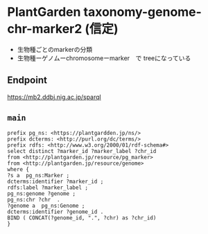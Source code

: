 # PlantGarden taxonomy-genome-chr-marker2 (信定)
- 生物種ごとのmarkerの分類 
- 生物種ーゲノムーchromosomeーmarker　で treeになっている

## Endpoint
https://mb2.ddbj.nig.ac.jp/sparql

## `main`

```sparql
prefix pg_ns: <https://plantgardden.jp/ns/>
prefix dcterms: <http://purl.org/dc/terms/>
prefix rdfs: <http://www.w3.org/2000/01/rdf-schema#>
select distinct ?marker_id ?marker_label ?chr_id  
from <http://plantgarden.jp/resource/pg_marker>
from <http://plantgarden.jp/resource/genome>
where {
?s a  pg_ns:Marker ;
dcterms:identifier ?marker_id ;
rdfs:label ?marker_label ;
pg_ns:genome ?genome ;
pg_ns:chr ?chr  .
?genome a  pg_ns:Genome ;
dcterms:identifier ?genome_id .
BIND ( CONCAT(?genome_id, ".", ?chr) as ?chr_id)
} 

```
